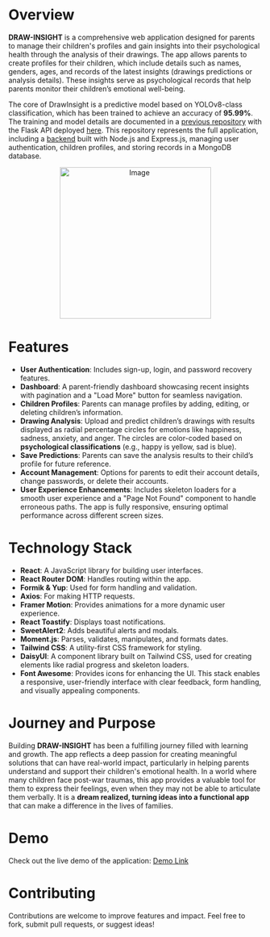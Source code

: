 # Overview 
**DRAW-INSIGHT** is a comprehensive web application designed for parents to manage their children's profiles and gain insights into their psychological health through the analysis of their drawings. The app allows parents to create profiles for their children, which include details such as names, genders, ages, and records of the latest insights (drawings predictions or analysis details). These insights serve as psychological records that help parents monitor their children’s emotional well-being.

The core of DrawInsight is a predictive model based on YOLOv8-class classification, which has been trained to achieve an accuracy of **95.99%**. The training and model details are documented in a [previous repository](https://github.com/HebaHamdan2/Psychological-Classification-of-Children-Drawings) with the Flask API deployed [here](https://github.com/HebaHamdan2/ChildDrawingClassifier-api). This repository represents the full application, including a [backend](https://github.com/HebaHamdan2/ChildDrawingsSpeak-backend) built with Node.js and Express.js, managing user authentication, children profiles, and storing records in a MongoDB database.



<p align="center">
  <img src="https://github.com/user-attachments/assets/3663cdd8-527b-48b3-9c5e-6740553219de" alt="Image" width="300"/>
</p>

# Features
- **User Authentication**: Includes sign-up, login, and password recovery features.
- **Dashboard**: A parent-friendly dashboard showcasing recent insights with pagination and a "Load More" button for seamless navigation.
- **Children Profiles**: Parents can manage profiles by adding, editing, or deleting children’s information.
- **Drawing Analysis**: Upload and predict children’s drawings with results displayed as radial percentage circles for emotions like happiness, sadness, anxiety, and anger. The circles are color-coded based on **psychological classifications** (e.g., happy is yellow, sad is blue).
- **Save Predictions**: Parents can save the analysis results to their child’s profile for future reference.
- **Account Management**: Options for parents to edit their account details, change passwords, or delete their accounts.
- **User Experience Enhancements**: Includes skeleton loaders for a smooth user experience and a "Page Not Found" component to handle erroneous paths. The app is fully responsive, ensuring optimal performance across different screen sizes.

# Technology Stack
- **React**: A JavaScript library for building user interfaces.
- **React Router DOM**: Handles routing within the app.
- **Formik & Yup**: Used for form handling and validation.
- **Axios**: For making HTTP requests.
- **Framer Motion**: Provides animations for a more dynamic user experience.
- **React Toastify**: Displays toast notifications.
- **SweetAlert2**: Adds beautiful alerts and modals.
- **Moment.js**: Parses, validates, manipulates, and formats dates.
- **Tailwind CSS**: A utility-first CSS framework for styling.
- **DaisyUI**: A component library built on Tailwind CSS, used for creating elements like radial progress and skeleton loaders.
- **Font Awesome**: Provides icons for enhancing the UI.
This stack enables a responsive, user-friendly interface with clear feedback, form handling, and visually appealing components.

# Journey and Purpose
Building **DRAW-INSIGHT** has been a fulfilling journey filled with learning and growth. The app reflects a deep passion for creating meaningful solutions that can have real-world impact, particularly in helping parents understand and support their children's emotional health. In a world where many children face post-war traumas, this app provides a valuable tool for them to express their feelings, even when they may not be able to articulate them verbally. It is a **dream realized, turning ideas into a functional app** that can make a difference in the lives of families.

# Demo
Check out the live demo of the application:
[Demo Link]()
 
# Contributing
Contributions are welcome to improve features and impact. Feel free to fork, submit pull requests, or suggest ideas!

